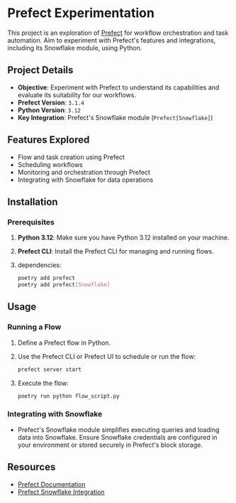 # Prefect Experimentation

This project is an exploration of [Prefect](https://www.prefect.io/) for workflow orchestration and task automation. Aim to experiment with Prefect's features and integrations, including its Snowflake module, using Python.

## Project Details

- **Objective**: Experiment with Prefect to understand its capabilities and evaluate its suitability for our workflows.
- **Prefect Version**: `3.1.4`
- **Python Version**: `3.12`
- **Key Integration**: Prefect's Snowflake module (`Prefect[Snowflake]`)

## Features Explored
- Flow and task creation using Prefect
- Scheduling workflows
- Monitoring and orchestration through Prefect
- Integrating with Snowflake for data operations

## Installation

### Prerequisites
1. **Python 3.12**: Make sure you have Python 3.12 installed on your machine.
2. **Prefect CLI**: Install the Prefect CLI for managing and running flows.

1. dependencies:
   ```bash
   poetry add prefect
   poetry add prefect[Snowflake]
   ```

## Usage

### Running a Flow
1. Define a Prefect flow in Python.
2. Use the Prefect CLI or Prefect UI to schedule or run the flow:
   ```bash
   prefect server start
   ```

3. Execute the flow:
   ```bash
   poetry run python flow_script.py
   ```

### Integrating with Snowflake
- Prefect's Snowflake module simplifies executing queries and loading data into Snowflake. Ensure Snowflake credentials are configured in your environment or stored securely in Prefect's block storage.

## Resources

- [Prefect Documentation](https://docs.prefect.io/)
- [Prefect Snowflake Integration](https://docs.prefect.io/integrations/snowflake/)

